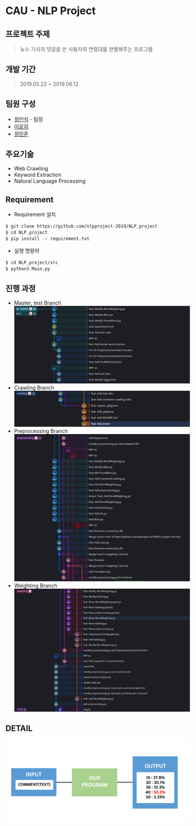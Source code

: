 # CAU - NLP Project

## 프로젝트 주제

> 뉴스 기사의 댓글을 쓴 사용자의 연령대를 판별해주는 프로그램

## 개발 기간

> 2019.05.22 ~ 2019.06.12

## 팀원 구성

- [정인석](https://github.com/comisputer) - 팀장
- [이로히](https://github.com/rohi404)
- [정민준](https://github.com/minjoong507)

## 주요기술

- Web Crawling
- Keyword Extraction
- Natural Language Processing

## Requirement

- Requirement 설치
```bash
$ git clone https://github.com/nlpproject-2019/NLP_project
$ cd NLP_project
$ pip install -r requirement.txt
```
- 실행 명령어
```bash
$ cd NLP_project/src
$ python3 Main.py
```

## 진행 과정

- Master, test Branch
![](./assets/master-test.png)
- Crawling Branch
![](./assets/crawling.png)
- Preprocessing Branch
![](./assets/preprocessing.png)
- Weighting Branch
![](./assets/weighting.png)

## DETAIL

![](./assets/project.png)
